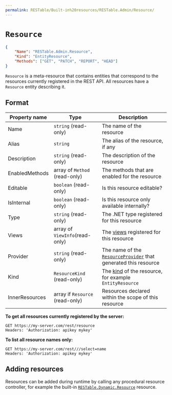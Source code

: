 ```yaml
---
permalink: RESTable/Built-in%20resources/RESTable.Admin/Resource/
---
```


# `Resource`

```json
{
    "Name": "RESTable.Admin.Resource",
    "Kind": "EntityResource",
    "Methods": ["GET", "PATCH", "REPORT", "HEAD"]
}
```

`Resource` is a meta-resource that contains entities that correspond to the resources currently registered in the REST API. All resources have a `Resource` entity describing it.

## Format

Property name  | Type                            | Description
-------------- | ------------------------------- | -------------------------------------------------------------------------------------------------------------------------------------------------
Name           | `string` (read-only)            | The name of the resource
Alias          | `string`                        | The alias of the resource, if any
Description    | `string` (read-only)            | The description of the resource
EnabledMethods | array of `Method` (read-only)   | The methods that are enabled for the resource
Editable       | `boolean` (read-only)           | Is this resource editable?
IsInternal     | `boolean` (read-only)           | Is this resource only available internally?
Type           | `string` (read-only)            | The .NET type registered for this resource
Views          | array of `ViewInfo`(read-only)  | The [views](../../../Consuming%20a%20RESTable%20API/URI/Resource#views) registered for this resource
Provider       | `string` (read-only)            | The name of the [`ResourceProvider`](../../../Developing%20a%20RESTable%20API/entity%20resources/Resource%20providers) that generated this resource
Kind           | `ResourceKind` (read-only)      | The [kind](../../Developing%20a%20RESTable%20API/Registering%20resources) of the resource, for example `EntityResource`
InnerResources | array if `Resource` (read-only) | Resources declared within the scope of this resource

**To get all resources currently registered by the server:**

```
GET https://my-server.com/rest/resource
Headers: 'Authorization: apikey mykey'
```

**To list all resource names only:**

```
GET https://my-server.com/rest///select=name
Headers: 'Authorization: apikey mykey'
```

## Adding resources

Resources can be added during runtime by calling any procedural resource controller, for example the built-in [`RESTable.Dynamic.Resource`](../../RESTable.Dynamic) resource.
